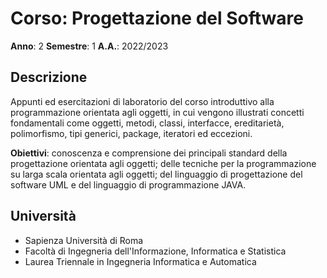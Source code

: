 # Corso: Progettazione del Software
**Anno**: 2
**Semestre**: 1
**A.A.**: 2022/2023

## Descrizione
Appunti ed esercitazioni di laboratorio del corso introduttivo alla programmazione orientata agli oggetti, in cui vengono illustrati concetti fondamentali come oggetti, metodi, classi, interfacce, ereditarietà, polimorfismo, tipi generici, package, iteratori ed eccezioni. 

**Obiettivi**: conoscenza e comprensione dei principali standard della progettazione orientata agli oggetti; delle tecniche per la programmazione su larga scala orientata agli oggetti; del linguaggio di progettazione del software UML e del linguaggio di programmazione JAVA.

## Università
- Sapienza Università di Roma
- Facoltà di Ingegneria dell'Informazione, Informatica e Statistica
- Laurea Triennale in Ingegneria Informatica e Automatica
